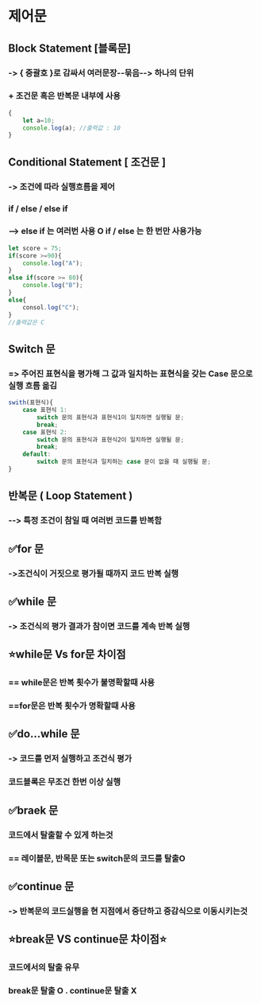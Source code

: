 # 제어문
## Block Statement [블록문]
### -> { 중괄호 }로 감싸서 여러문장--묶음--> 하나의 단위
### + 조건문 혹은 반복문 내부에 사용 

```javascript
{
    let a=10;
    console.log(a); //출력값 : 10
}
```
## Conditional Statement [ 조건문 ]
### -> 조건에 따라 실행흐름을 제어

### if / else / else if

### --> else if 는 여러번 사용 O if / else 는 한 번만 사용가능
```javascript
let score = 75;
if(score >=90){
    console.log("A");
}
else if(score >= 80){
    console.log("B");
}
else{
    consol.log("C");
}
//출력값은 C
```
## Switch 문

### => 주어진 표현식을 평가해 그 값과 일치하는 표현식을 갖는 Case 문으로 실행 흐름 옮김
```javascript
swith(표현식){
    case 표현식 1:
        switch 문의 표현식과 표현식1이 일치하면 실행될 문;
        break;
    case 표현식 2:
        switch 문의 표현식과 표현식2이 일치하면 실행될 문;
        break;
    default:
        switch 문의 표현식과 일치하는 case 문이 없을 때 실행될 문;
}
```
## 반복문 ( Loop Statement ) 

### --> 특정 조건이 참일 때 여러번 코드를 반복함

 

## ✅for 문

### ->조건식이 거짓으로 평가될 때까지 코드 반복 실행

## ✅while 문

### -> 조건식의 평가 결과가 참이면 코드를 계속 반복 실행

## ⭐while문 Vs for문 차이점
### == while문은 반복 횟수가 불명확할때 사용

### ==for문은 반복 횟수가 명확할때 사용

## ✅do...while 문

### -> 코드를 먼저 실행하고 조건식 평가
### 코드블록은 무조건 한번 이상 실행

## ✅braek 문

### 코드에서 탈출할 수 있게 하는것

### == 레이블문, 반목문 또는 switch문의 코드를 탈출O

## ✅continue 문

### -> 반복문의 코드실행을 현 지점에서 중단하고 증감식으로 이동시키는것 

## ⭐break문 VS continue문 차이점⭐

### 코드에서의 탈출 유무
### break문 탈출 O  .  continue문 탈출 X